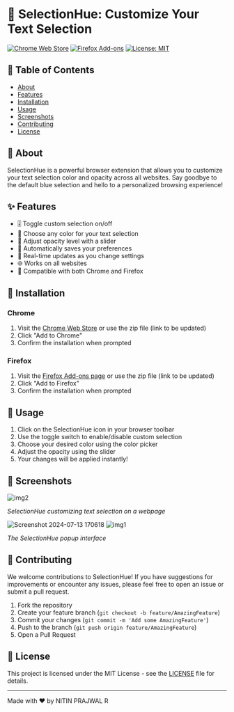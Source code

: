 # 🎨 SelectionHue: Customize Your Text Selection


[![Chrome Web Store](https://img.shields.io/chrome-web-store/v/nimelepbpejjlbmoobocpfnjhihnpked.svg)](https://chrome.google.com/webstore/detail/selectionhue/your-extension-id)
[![Firefox Add-ons](https://img.shields.io/amo/v/selectionhue.svg)](https://addons.mozilla.org/firefox/addon/selectionhue/)
[![License: MIT](https://img.shields.io/badge/License-MIT-yellow.svg)](https://opensource.org/licenses/MIT)

## 📖 Table of Contents

- [About](#about)
- [Features](#features)
- [Installation](#installation)
- [Usage](#usage)
- [Screenshots](#screenshots)
- [Contributing](#contributing)
- [License](#license)

## 🌟 About

SelectionHue is a powerful browser extension that allows you to customize your text selection color and opacity across all websites. Say goodbye to the default blue selection and hello to a personalized browsing experience!


## ✨ Features

- 🎚️ Toggle custom selection on/off
- 🌈 Choose any color for your text selection
- 🔣 Adjust opacity level with a slider
- 💾 Automatically saves your preferences
- 🔄 Real-time updates as you change settings
- 🌐 Works on all websites
- 🦊 Compatible with both Chrome and Firefox

## 🚀 Installation

### Chrome

1. Visit the [Chrome Web Store](https://chrome.google.com/webstore/category/extensions) or use the zip file (link to be updated)
2. Click "Add to Chrome"
3. Confirm the installation when prompted

### Firefox

1. Visit the [Firefox Add-ons page](https://addons.mozilla.org/firefox/addon/selectionhue/) or use the zip file (link to be updated)
2. Click "Add to Firefox"
3. Confirm the installation when prompted

## 🎯 Usage

1. Click on the SelectionHue icon in your browser toolbar
2. Use the toggle switch to enable/disable custom selection
3. Choose your desired color using the color picker
4. Adjust the opacity using the slider
5. Your changes will be applied instantly!

## 📸 Screenshots

![img2](https://github.com/user-attachments/assets/c8e2e5dc-f74a-4117-9e3c-6aec3ca5649f)


*SelectionHue customizing text selection on a webpage*

![Screenshot 2024-07-13 170618](https://github.com/user-attachments/assets/35a884bf-cc64-4685-974d-45255bda4f0e)
![img1](https://github.com/user-attachments/assets/a1b1aa59-280e-4cd7-9f09-7b5c73f15e9b)


*The SelectionHue popup interface*

## 🤝 Contributing

We welcome contributions to SelectionHue! If you have suggestions for improvements or encounter any issues, please feel free to open an issue or submit a pull request.

1. Fork the repository
2. Create your feature branch (`git checkout -b feature/AmazingFeature`)
3. Commit your changes (`git commit -m 'Add some AmazingFeature'`)
4. Push to the branch (`git push origin feature/AmazingFeature`)
5. Open a Pull Request

## 📄 License

This project is licensed under the MIT License - see the [LICENSE](LICENSE) file for details.

---

Made with ❤️ by NITIN PRAJWAL R
